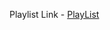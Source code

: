 Playlist Link - 
[PlayList](https://www.youtube.com/playlist?list=PLu0W_9lII9aiL0kysYlfSOUgY5rNlOhUd)
